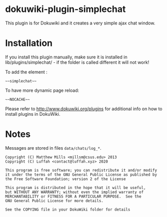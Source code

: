 dokuwiki-plugin-simplechat
==========================

This plugin is for Dokuwiki and it creates a very simple ajax chat window.

Installation
============
If you install this plugin manually, make sure it is installed in
lib/plugins/simplechat/ - if the folder is called different it
will not work!


To add the element :
```
~~simplechat~~
```

To have more dynamic page reload:
```
~~NOCACHE~~
```

Please refer to http://www.dokuwiki.org/plugins for additional info
on how to install plugins in DokuWiki.

Notes
======
 Messages are stored in files `data/chats/log_*`.


```
Copyright (C) Matthew Mills <millsm@csus.edu> 2013
Copyright (C) Luffah <contact@luffah.xyz> 2020

This program is free software; you can redistribute it and/or modify
it under the terms of the GNU General Public License as published by
the Free Software Foundation; version 2 of the License

This program is distributed in the hope that it will be useful,
but WITHOUT ANY WARRANTY; without even the implied warranty of
MERCHANTABILITY or FITNESS FOR A PARTICULAR PURPOSE.  See the
GNU General Public License for more details.

See the COPYING file in your DokuWiki folder for details
```
